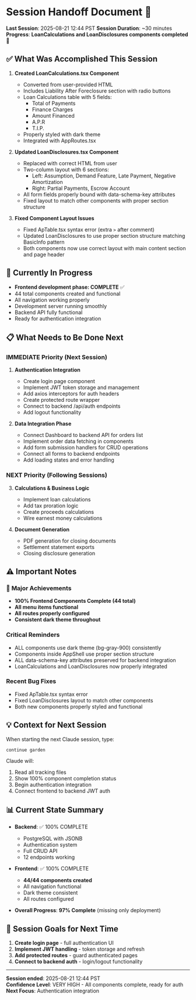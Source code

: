 # Session Handoff Document 🤝

**Last Session**: 2025-08-21 12:44 PST
**Session Duration**: ~30 minutes
**Progress**: **LoanCalculations and LoanDisclosures components completed** 🎉

## ✅ What Was Accomplished This Session

1. **Created LoanCalculations.tsx Component**
   - Converted from user-provided HTML
   - Includes Liability After Foreclosure section with radio buttons
   - Loan Calculations table with 5 fields:
     - Total of Payments
     - Finance Charges
     - Amount Financed
     - A.P.R
     - T.I.P.
   - Properly styled with dark theme
   - Integrated with AppRoutes.tsx

2. **Updated LoanDisclosures.tsx Component**
   - Replaced with correct HTML from user
   - Two-column layout with 6 sections:
     - Left: Assumption, Demand Feature, Late Payment, Negative Amortization
     - Right: Partial Payments, Escrow Account
   - All form fields properly bound with data-schema-key attributes
   - Fixed layout to match other components with proper section structure

3. **Fixed Component Layout Issues**
   - Fixed ApTable.tsx syntax error (extra `>` after comment)
   - Updated LoanDisclosures to use proper section structure matching BasicInfo pattern
   - Both components now use correct layout with main content section and page header

## 🚧 Currently In Progress
- **Frontend development phase: COMPLETE** ✅
- 44 total components created and functional
- All navigation working properly
- Development server running smoothly
- Backend API fully functional
- Ready for authentication integration

## 📋 What Needs to Be Done Next

### IMMEDIATE Priority (Next Session)
1. **Authentication Integration**
   - Create login page component
   - Implement JWT token storage and management
   - Add axios interceptors for auth headers
   - Create protected route wrapper
   - Connect to backend /api/auth endpoints
   - Add logout functionality

2. **Data Integration Phase**
   - Connect Dashboard to backend API for orders list
   - Implement order data fetching in components
   - Add form submission handlers for CRUD operations
   - Connect all forms to backend endpoints
   - Add loading states and error handling

### NEXT Priority (Following Sessions)
3. **Calculations & Business Logic**
   - Implement loan calculations
   - Add tax proration logic
   - Create proceeds calculations
   - Wire earnest money calculations

4. **Document Generation**
   - PDF generation for closing documents
   - Settlement statement exports
   - Closing disclosure generation

## ⚠️ Important Notes

### 🎉 **Major Achievements**
- **100% Frontend Components Complete (44 total)**
- **All menu items functional**
- **All routes properly configured**
- **Consistent dark theme throughout**

### Critical Reminders
- ALL components use dark theme (bg-gray-900) consistently
- Components inside AppShell use proper section structure
- ALL data-schema-key attributes preserved for backend integration
- LoanCalculations and LoanDisclosures now properly integrated

### Recent Bug Fixes
- Fixed ApTable.tsx syntax error
- Fixed LoanDisclosures layout to match other components
- Both new components properly styled and functional

## 💡 Context for Next Session

When starting the next Claude session, type:
```
continue garden
```

Claude will:
1. Read all tracking files
2. Show 100% component completion status
3. Begin authentication integration
4. Connect frontend to backend JWT auth

## 📊 Current State Summary

- **Backend**: ✅ 100% COMPLETE
  - PostgreSQL with JSONB
  - Authentication system  
  - Full CRUD API
  - 12 endpoints working
  
- **Frontend**: ✅ 100% COMPLETE  
  - **44/44 components created**
  - All navigation functional
  - Dark theme consistent
  - All routes configured
  
- **Overall Progress**: **97% Complete** (missing only deployment)

## 🎯 Session Goals for Next Time

1. **Create login page** - full authentication UI
2. **Implement JWT handling** - token storage and refresh
3. **Add protected routes** - guard authenticated pages
4. **Connect to backend auth** - login/logout functionality

---

**Session ended**: 2025-08-21 12:44 PST  
**Confidence Level**: VERY HIGH - All components complete, ready for auth
**Next Focus**: Authentication integration